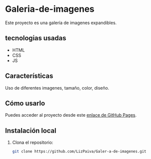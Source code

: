 # Galeria-de-imagenes
Este proyecto es una galería de imagenes expandibles.

## tecnologias usadas
- HTML
- CSS
- JS
## Características
Uso de diferentes imagenes, tamaño, color, diseño.

## Cómo usarlo
Puedes acceder al proyecto desde este [enlace de GitHub Pages](https://lizpaiva.github.io/Galer-a-de-imagenes/).

## Instalación local
1. Clona el repositorio:
   ```bash
   git clone https://github.com/LizPaiva/Galer-a-de-imagenes.git

